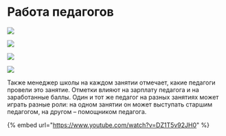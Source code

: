 # Работа педагогов



![](../../../.gitbook/assets/Screenshot\_281.png)

![](../../../.gitbook/assets/Screenshot\_283.png)

![](../../../.gitbook/assets/Screenshot\_285.png)

![](../../../.gitbook/assets/Screenshot\_286.png)

Также менеджер школы на каждом занятии отмечает, какие педагоги провели это занятие. Отметки влияют на зарплату педагога и на заработанные баллы. Один и тот же педагог на разных занятиях может играть разные роли: на одном занятии он может выступать старшим педагогом, на другом – помощником педагога.&#x20;

{% embed url="https://www.youtube.com/watch?v=DZ1T5v92JH0" %}
